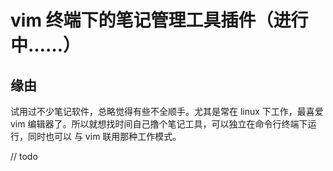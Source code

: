 # vim 终端下的笔记管理工具插件（进行中……）

## 缘由

试用过不少笔记软件，总略觉得有些不全顺手。尤其是常在 linux 下工作，最喜爱 vim
编辑器了。所以就想找时间自己撸个笔记工具，可以独立在命令行终端下运行，同时也可以
与 vim 联用那种工作模式。

// todo
